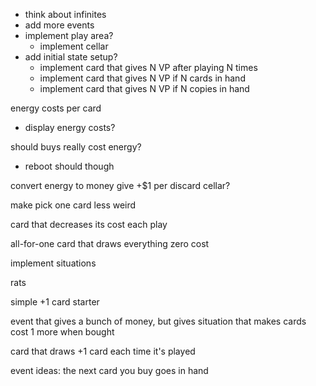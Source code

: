 - think about infinites
- add more events
- implement play area?
  - implement cellar
- add initial state setup?
  - implement card that gives N VP after playing N times
  - implement card that gives N VP if N cards in hand
  - implement card that gives N VP if N copies in hand

energy costs per card
  - display energy costs?

should buys really cost energy?
  - reboot should though

convert energy to money
give +$1 per discard
cellar?

make pick one card less weird

card that decreases its cost each play

all-for-one card that draws everything zero cost

implement situations

rats

simple +1 card starter

event that gives a bunch of money, but gives situation that makes cards cost 1 more when bought

card that draws +1 card each time it's played

event ideas:
  the next card you buy goes in hand
